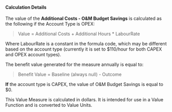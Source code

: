 
#### Calculation Details

The value of the **Additional Costs - O&M Budget Savings** is calculated as the following if the Account Type is OPEX:

> Value = Additional Costs + Additional Hours * LabourRate

Where LabourRate is a constant in the formula code, which may be different based on the account type (currently it is set to $110/hour for both CAPEX and OPEX account types).

The benefit value generated for the measure annually is equal to:

> Benefit Value = Baseline (always null) - Outcome

**If** the account type is CAPEX, the value of O&M Budget Savings is equal to $0.

This Value Measure is calculated in dollars. It is intended for use in a Value Function and is converted to Value Units.

